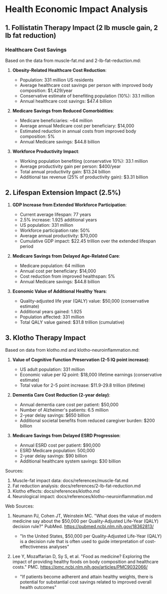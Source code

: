 # Health Economic Impact Analysis

## 1. Follistatin Therapy Impact (2 lb muscle gain, 2 lb fat reduction)

### Healthcare Cost Savings

Based on the data from muscle-fat.md and 2-lb-fat-reduction.md:

1. **Obesity-Related Healthcare Cost Reduction**:
   - Population: 331 million US residents
   - Average healthcare cost savings per person with improved body composition: $1,429/year
   - Conservative estimate of benefiting population (10%): 33.1 million
   - Annual healthcare cost savings: $47.4 billion
   
2. **Medicare Savings from Reduced Comorbidities**:
   - Medicare beneficiaries: ~64 million
   - Average annual Medicare cost per beneficiary: $14,000
   - Estimated reduction in annual costs from improved body composition: 5%
   - Annual Medicare savings: $44.8 billion

3. **Workforce Productivity Impact**:
   - Working population benefiting (conservative 10%): 33.1 million
   - Average productivity gain per person: $400/year
   - Total annual productivity gain: $13.24 billion
   - Additional tax revenue (25% of productivity gain): $3.31 billion

## 2. Lifespan Extension Impact (2.5%)

1. **GDP Increase from Extended Workforce Participation**:
   - Current average lifespan: 77 years
   - 2.5% increase: 1.925 additional years
   - US population: 331 million
   - Workforce participation rate: 50%
   - Average annual productivity: $70,000
   - Cumulative GDP impact: $22.45 trillion over the extended lifespan period
   
2. **Medicare Savings from Delayed Age-Related Care**:
   - Medicare population: 64 million
   - Annual cost per beneficiary: $14,000
   - Cost reduction from improved healthspan: 5%
   - Annual Medicare savings: $44.8 billion
   
3. **Economic Value of Additional Healthy Years**:
   - Quality-adjusted life year (QALY) value: $50,000 (conservative estimate)
   - Additional years gained: 1.925
   - Population affected: 331 million
   - Total QALY value gained: $31.8 trillion (cumulative)

## 3. Klotho Therapy Impact

Based on data from klotho.md and klotho-neuroinflammation.md:

1. **Value of Cognitive Function Preservation (2-5 IQ point increase)**:
   - US adult population: 331 million
   - Economic value per IQ point: $18,000 lifetime earnings (conservative estimate)
   - Total value for 2-5 point increase: $11.9-29.8 trillion (lifetime)

2. **Dementia Care Cost Reduction (2-year delay)**:
   - Annual dementia care cost per patient: $50,000
   - Number of Alzheimer's patients: 6.5 million
   - 2-year delay savings: $650 billion
   - Additional societal benefits from reduced caregiver burden: $200 billion

3. **Medicare Savings from Delayed ESRD Progression**:
   - Annual ESRD cost per patient: $90,000
   - ESRD Medicare population: 500,000
   - 2-year delay savings: $90 billion
   - Additional healthcare system savings: $30 billion

Sources:
1. Muscle-fat impact data: docs/references/muscle-fat.md
2. Fat reduction analysis: docs/references/2-lb-fat-reduction.md
3. Klotho effects: docs/references/klotho.md
4. Neurological impact: docs/references/klotho-neuroinflammation.md

Web Sources:
1. Neumann PJ, Cohen JT, Weinstein MC. "What does the value of modern medicine say about the $50,000 per Quality-Adjusted Life-Year (QALY) decision rule?" PubMed. https://pubmed.ncbi.nlm.nih.gov/18362813/
   - "In the United States, $50,000 per Quality-Adjusted Life-Year (QALY) is a decision rule that is often used to guide interpretation of cost-effectiveness analyses"

2. Lee Y, Mozaffarian D, Sy S, et al. "Food as medicine? Exploring the impact of providing healthy foods on body composition and healthcare costs." PMC. https://pmc.ncbi.nlm.nih.gov/articles/PMC9032066/
   - "If patients become adherent and attain healthy weights, there is potential for substantial cost savings related to improved overall health outcomes"
